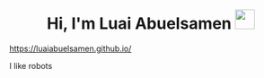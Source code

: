 <h1 align="center">Hi, I'm Luai Abuelsamen <img src="https://media.giphy.com/media/hvRJCLFzcasrR4ia7z/giphy.gif" width="35"></h1>

https://luaiabuelsamen.github.io/

I like robots
